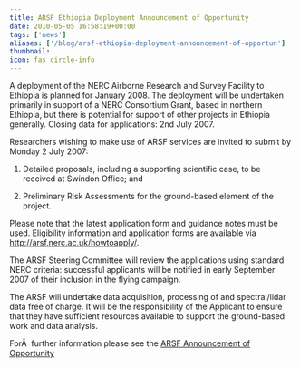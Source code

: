 ```yaml
---
title: ARSF Ethiopia Deployment Announcement of Opportunity
date: 2010-05-05 16:58:19+00:00
tags: ['news']
aliases: ['/blog/arsf-ethiopia-deployment-announcement-of-opportun']
thumbnail: 
icon: fas circle-info
---
```

A deployment of the NERC Airborne Research and Survey Facility to Ethiopia is planned for January 2008. The deployment will be undertaken primarily in support of a NERC Consortium Grant, based in northern Ethiopia, but there is potential for support of other projects in Ethiopia generally. Closing data for applications: 2nd July 2007.



Researchers wishing to make use of ARSF services are invited to submit by Monday 2 July 2007: 


1. Detailed proposals, including a supporting scientific case, to be received at Swindon Office; and 


2. Preliminary Risk Assessments for the ground-based element of the project. 


Please note that the latest application form and guidance notes must be used. Eligibility information and application forms are available via http://arsf.nerc.ac.uk/howtoapply/. 


The ARSF Steering Committee will review the applications using standard NERC criteria: successful applicants will be notified in early September 2007 of their inclusion in the flying campaign. 


The ARSF will undertake data acquisition, processing of and spectral/lidar data free of charge. It will be the responsibility of the Applicant to ensure that they have sufficient resources available to support the ground-based work and data analysis. 


ForÂ  further information please see the [ARSF Announcement of Opportunity](http://www.neodc.rl.ac.uk/docs/Ethiopia_AO.pdf)



